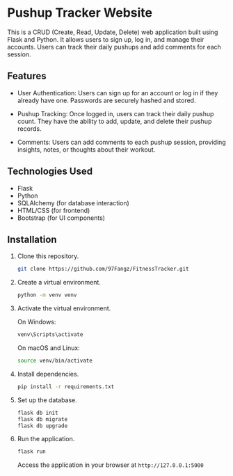 # Pushup Tracker Website

This is a CRUD (Create, Read, Update, Delete) web application built using Flask and Python. It allows users to sign up, log in, and manage their accounts. Users can track their daily pushups and add comments for each session.

## Features

- User Authentication: Users can sign up for an account or log in if they already have one. Passwords are securely hashed and stored.
  
- Pushup Tracking: Once logged in, users can track their daily pushup count. They have the ability to add, update, and delete their pushup records.

- Comments: Users can add comments to each pushup session, providing insights, notes, or thoughts about their workout.

## Technologies Used

- Flask
- Python
- SQLAlchemy (for database interaction)
- HTML/CSS (for frontend)
- Bootstrap (for UI components)

## Installation

1. Clone this repository.

   ```bash
   git clone https://github.com/97Fangz/FitnessTracker.git
   ```

2. Create a virtual environment.

   ```bash
   python -m venv venv
   ```

3. Activate the virtual environment.

   On Windows:

   ```bash
   venv\Scripts\activate
   ```

   On macOS and Linux:

   ```bash
   source venv/bin/activate
   ```

4. Install dependencies.

   ```bash
   pip install -r requirements.txt
   ```

5. Set up the database.

   ```bash
   flask db init
   flask db migrate
   flask db upgrade
   ```

6. Run the application.

   ```bash
   flask run
   ```

   Access the application in your browser at `http://127.0.0.1:5000`
